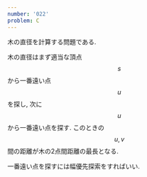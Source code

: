 ```yaml
---
number: '022'
problem: C
---
```

木の直径を計算する問題である.

木の直径はまず適当な頂点 $$ s $$ から一番遠い点 $$ u $$ を探し, 次に $$ u $$ から一番遠い点を探す. このときの $$ u, v $$ 間の距離が木の2点間距離の最長となる.

一番遠い点を探すには幅優先探索をすればいい.
